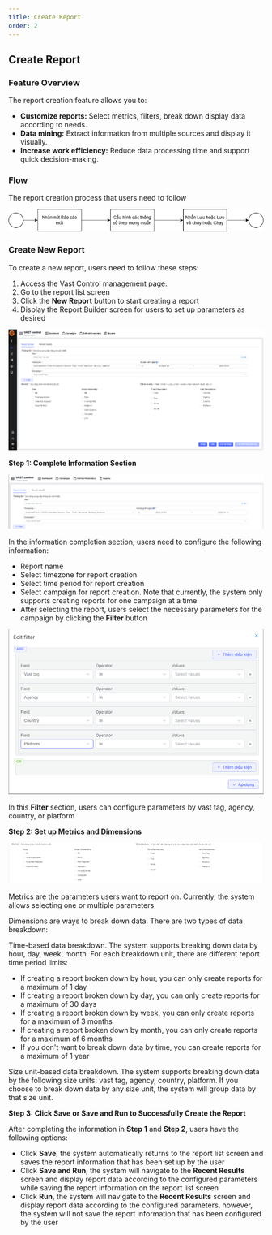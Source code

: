 ```yaml
---
title: Create Report
order: 2
---
```

## Create Report
### Feature Overview
The report creation feature allows you to:

* **Customize reports:** Select metrics, filters, break down display data according to needs.
* **Data mining:** Extract information from multiple sources and display it visually.
* **Increase work efficiency:** Reduce data processing time and support quick decision-making.

### Flow
The report creation process that users need to follow

![img](../../../../public/images/vast-control/report/luong-tao-bc.png)

### Create New Report
To create a new report, users need to follow these steps:

1. Access the Vast Control management page.
2. Go to the report list screen
3. Click the **New Report** button to start creating a report
4. Display the Report Builder screen for users to set up parameters as desired

![img](../../../../public/images/vast-control/report/report-builder.png)

**Step 1: Complete Information Section**

![img](../../../../public/images/vast-control/report/general-inf.png)

In the information completion section, users need to configure the following information:

* Report name
* Select timezone for report creation
* Select time period for report creation
* Select campaign for report creation. Note that currently, the system only supports creating reports for one campaign at a time
* After selecting the report, users select the necessary parameters for the campaign by clicking the **Filter** button

![img](../../../../public/images/vast-control/report/filter.png)

In this **Filter** section, users can configure parameters by vast tag, agency, country, or platform

**Step 2: Set up Metrics and Dimensions**

![img](../../../../public/images/vast-control/report/metric.png)

Metrics are the parameters users want to report on. Currently, the system allows selecting one or multiple parameters

Dimensions are ways to break down data. There are two types of data breakdown:

Time-based data breakdown. The system supports breaking down data by hour, day, week, month. For each breakdown unit, there are different report time period limits:

* If creating a report broken down by hour, you can only create reports for a maximum of 1 day
* If creating a report broken down by day, you can only create reports for a maximum of 30 days
* If creating a report broken down by week, you can only create reports for a maximum of 3 months
* If creating a report broken down by month, you can only create reports for a maximum of 6 months
* If you don't want to break down data by time, you can create reports for a maximum of 1 year

Size unit-based data breakdown. The system supports breaking down data by the following size units: vast tag, agency, country, platform. If you choose to break down data by any size unit, the system will group data by that size unit.

**Step 3: Click Save or Save and Run to Successfully Create the Report**

After completing the information in **Step 1** and **Step 2**, users have the following options:

* Click **Save**, the system automatically returns to the report list screen and saves the report information that has been set up by the user
* Click **Save and Run**, the system will navigate to the **Recent Results** screen and display report data according to the configured parameters while saving the report information on the report list screen
* Click **Run**, the system will navigate to the **Recent Results** screen and display report data according to the configured parameters, however, the system will not save the report information that has been configured by the user 